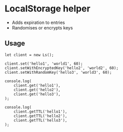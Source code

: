 # LocalStorage helper

- Adds expiration to entries
- Randomises or encrypts keys

## Usage
```
let client = new Ls();

client.set('hello1', 'world1', 60);
client.setWithEncryptedKey('hello2', 'world2', 60);
client.setWithRandomKey('hello3', 'world3', 60);

console.log(
    client.get('hello1'),
    client.get('hello2'),
    client.get('hello3'),
);

console.log(
    client.getTTL('hello1'),
    client.getTTL('hello2'),
    client.getTTL('hello3'),
);
```
